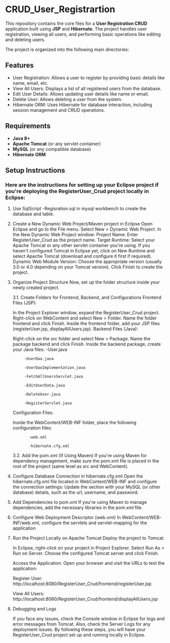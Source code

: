 # CRUD_User_Registrartion
This repository contains the core files for a **User Registration CRUD** application built using **JSP** and **Hibernate**. The project handles user registration, viewing all users, and performing basic operations like editing and deleting users.


The project is organized into the following main directories:
## Features

- User Registration: Allows a user to register by providing basic details like name, email, etc.
- View All Users: Displays a list of all registered users from the database.
- Edit User Details: Allows updating user details like name or email.
- Delete User: Allows deleting a user from the system.
- Hibernate ORM: Uses Hibernate for database interaction, including session management and CRUD operations.

## Requirements

- **Java 8+**
- **Apache Tomcat** (or any servlet container)
- **MySQL** (or any compatible database)
- **Hibernate ORM**

## Setup Instructions

### Here are the instructions for setting up your Eclipse project if you're deploying the RegisterUser_Crud project locally in Eclipse:
1. Use SqlScript 
        -Regisration.sql
      in mysql workbench to create the database and table.

      
2. Create a New Dynamic Web Project/Maven project in Eclipse
    Open Eclipse and go to the File menu.
    Select New > Dynamic Web Project.
    In the New Dynamic Web Project window:
    Project Name: Enter RegisterUser_Crud as the project name.
    Target Runtime: Select your Apache Tomcat or any other servlet container you're using.
    If you haven't configured Tomcat in Eclipse yet, click on New Runtime and select Apache Tomcat (download and configure it first if required).
    Dynamic Web Module Version: Choose the appropriate version (usually 3.0 or 4.0 depending on your Tomcat version).
  Click Finish to create the project.


4. Organize Project Structure
    Now, set up the folder structure inside your newly created project.

    3.1. Create Folders for Frontend, Backend, and Configurations
    Frontend Files (JSP):

    In the Project Explorer window, expand the RegisterUser_Crud project.
    Right-click on WebContent and select New > Folder.
    Name the folder frontend and click Finish.
    Inside the frontend folder, add your JSP files (registerUser.jsp, displayAllUsers.jsp).
    Backend Files (Java):

    Right-click on the src folder and select New > Package.
    Name the package backend and click Finish.
    Inside the backend package, create your Java files:
            -User.java
   
            -UserDao.java
   
            -UserDaoImplementation.java
   
            -FetchAllUsersServlet.java

            -EditUserData.java
   
            -DeleteUser.java
   
            -RegisterServlet.java
   
    Configuration Files:

    Inside the WebContent/WEB-INF folder, place the following configuration files:
   
              -web.xml
           
              -hibernate.cfg.xml
   
    3.2. Add the pom.xml (If Using Maven)
      If you're using Maven for dependency management, make sure the pom.xml file is placed in the root of the project (same level as src and WebContent).
5. Configure Database Connection in hibernate.cfg.xml
    Open the hibernate.cfg.xml file located in WebContent/WEB-INF and configure the connection settings:
    Update the <hibernate-configuration> section with your MySQL (or other database) details, such as the url, username, and password.
6. Add Dependencies to pom.xml
    If you're using Maven to manage dependencies, add the necessary libraries in the pom.xml file.
7. Configure Web Deployment Descriptor (web.xml)
    In WebContent/WEB-INF/web.xml, configure the servlets and servlet-mapping for the application
8. Run the Project Locally on Apache Tomcat
    Deploy the project to Tomcat:

    In Eclipse, right-click on your project in Project Explorer.
    Select Run As > Run on Server.
    Choose the configured Tomcat server and click Finish.
    
    Access the Application:
    Open your browser and visit the URLs to test the application:
   
    Register User: http://localhost:8080/RegisterUser_Crud/frontend/registerUser.jsp
   
    View All Users: http://localhost:8080/RegisterUser_Crud/frontend/displayAllUsers.jsp
9. Debugging and Logs

    If you face any issues, check the Console window in Eclipse for logs and error messages from Tomcat.
    Also, check the Server Logs for any deployment issues.
    By following these steps, you will have your RegisterUser_Crud project set up and running locally in Eclipse.
   
